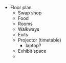 
* Floor plan
    * Swap shop
    * Food
    * Rooms
    * Walkways
    * Exits
    * Projector (timetable)
        * laptop?
    * Exhibit space
    * 
